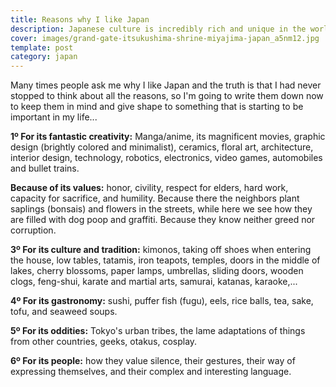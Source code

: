 ```yaml
---
title: Reasons why I like Japan
description: Japanese culture is incredibly rich and unique in the world
cover: images/grand-gate-itsukushima-shrine-miyajima-japan_a5nm12.jpg
template: post
category: japan
---
```


Many times people ask me why I like Japan and the truth is that I had never stopped to think about all the reasons, so I'm going to write them down now to keep them in mind and give shape to something that is starting to be important in my life...

**1º For its fantastic creativity:** Manga/anime, its magnificent movies, graphic design (brightly colored and minimalist), ceramics, floral art, architecture, interior design, technology, robotics, electronics, video games, automobiles and bullet trains.

**Because of its values:** honor, civility, respect for elders, hard work, capacity for sacrifice, and humility. Because there the neighbors plant saplings (bonsais) and flowers in the streets, while here we see how they are filled with dog poop and graffiti. Because they know neither greed nor corruption.

**3º For its culture and tradition:** kimonos, taking off shoes when entering the house, low tables, tatamis, iron teapots, temples, doors in the middle of lakes, cherry blossoms, paper lamps, umbrellas, sliding doors, wooden clogs, feng-shui, karate and martial arts, samurai, katanas, karaoke,...

**4º For its gastronomy:** sushi, puffer fish (fugu), eels, rice balls, tea, sake, tofu, and seaweed soups.

**5º For its oddities:** Tokyo's urban tribes, the lame adaptations of things from other countries, geeks, otakus, cosplay.

**6º For its people:** how they value silence, their gestures, their way of expressing themselves, and their complex and interesting language.
